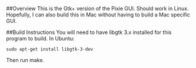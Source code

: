 ##Overview
This is the Gtk+ version of the Pixie GUI. Should work in Linux. Hopefully, I can also build this in Mac
without having to build a Mac specific GUI.

##Build Instructions
You will need to have libgtk 3.x installed for this program to build. In Ubuntu:

```
sudo apt-get install libgtk-3-dev
```

Then run make.

